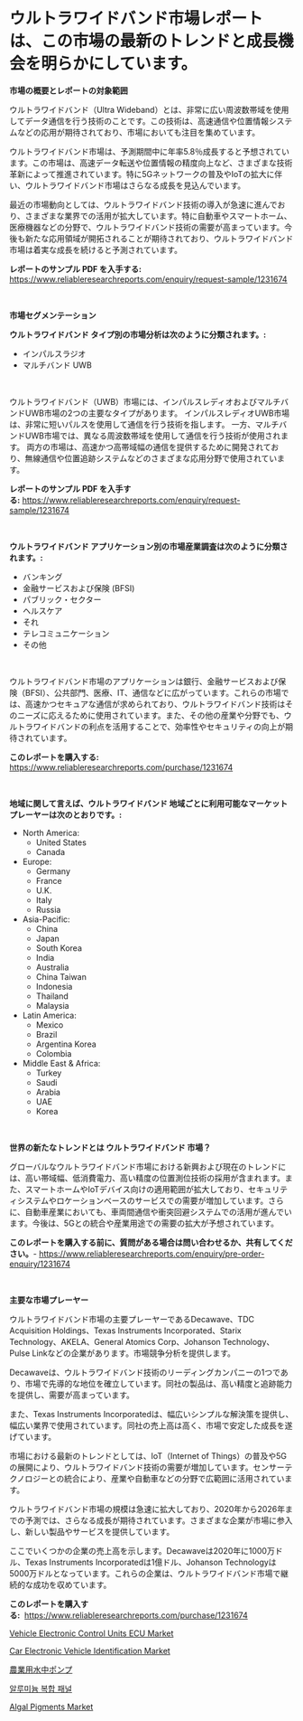 <p><h1>ウルトラワイドバンド市場レポートは、この市場の最新のトレンドと成長機会を明らかにしています。</h1></p><p><strong>市場の概要とレポートの対象範囲</strong></p>
<p><p>ウルトラワイドバンド（Ultra Wideband）とは、非常に広い周波数帯域を使用してデータ通信を行う技術のことです。この技術は、高速通信や位置情報システムなどの応用が期待されており、市場においても注目を集めています。</p><p>ウルトラワイドバンド市場は、予測期間中に年率5.8％成長すると予想されています。この市場は、高速データ転送や位置情報の精度向上など、さまざまな技術革新によって推進されています。特に5Gネットワークの普及やIoTの拡大に伴い、ウルトラワイドバンド市場はさらなる成長を見込んでいます。</p><p>最近の市場動向としては、ウルトラワイドバンド技術の導入が急速に進んでおり、さまざまな業界での活用が拡大しています。特に自動車やスマートホーム、医療機器などの分野で、ウルトラワイドバンド技術の需要が高まっています。今後も新たな応用領域が開拓されることが期待されており、ウルトラワイドバンド市場は着実な成長を続けると予測されています。</p></p>
<p><strong>レポートのサンプル PDF を入手する:</strong> <a href="https://www.reliableresearchreports.com/enquiry/request-sample/1231674">https://www.reliableresearchreports.com/enquiry/request-sample/1231674</a></p>
<p>&nbsp;</p>
<p><strong>市場セグメンテーション</strong></p>
<p><strong>ウルトラワイドバンド タイプ別の市場分析は次のように分類されます。:</strong></p>
<p><ul><li>インパルスラジオ</li><li>マルチバンド UWB</li></ul></p>
<p>&nbsp;</p>
<p><p>ウルトラワイドバンド（UWB）市場には、インパルスレディオおよびマルチバンドUWB市場の2つの主要なタイプがあります。 インパルスレディオUWB市場は、非常に短いパルスを使用して通信を行う技術を指します。 一方、マルチバンドUWB市場では、異なる周波数帯域を使用して通信を行う技術が使用されます。 両方の市場は、高速かつ高帯域幅の通信を提供するために開発されており、無線通信や位置追跡システムなどのさまざまな応用分野で使用されています。</p></p>
<p><strong>レポートのサンプル PDF を入手する:</strong>&nbsp;<a href="https://www.reliableresearchreports.com/enquiry/request-sample/1231674">https://www.reliableresearchreports.com/enquiry/request-sample/1231674</a></p>
<p>&nbsp;</p>
<p><strong> ウルトラワイドバンド アプリケーション別の市場産業調査は次のように分類されます。:</strong></p>
<p><ul><li>バンキング</li><li>金融サービスおよび保険 (BFSI)</li><li>パブリック・セクター</li><li>ヘルスケア</li><li>それ</li><li>テレコミュニケーション</li><li>その他</li></ul></p>
<p>&nbsp;</p>
<p><p>ウルトラワイドバンド市場のアプリケーションは銀行、金融サービスおよび保険（BFSI）、公共部門、医療、IT、通信などに広がっています。これらの市場では、高速かつセキュアな通信が求められており、ウルトラワイドバンド技術はそのニーズに応えるために使用されています。また、その他の産業や分野でも、ウルトラワイドバンドの利点を活用することで、効率性やセキュリティの向上が期待されています。</p></p>
<p><strong>このレポートを購入する:</strong>&nbsp; <a href="https://www.reliableresearchreports.com/purchase/1231674">https://www.reliableresearchreports.com/purchase/1231674</a></p>
<p>&nbsp;</p>
<p><strong>地域に関して言えば、ウルトラワイドバンド 地域ごとに利用可能なマーケットプレーヤーは次のとおりです。:</strong></p>
<p><ul>
    <li>
        North America:
        <ul>
            <li>United States</li>
            <li>Canada</li>
        </ul>
    </li>
    <li>
        Europe:
        <ul>
            <li>Germany</li>
            <li>France</li>
            <li>U.K.</li>
            <li>Italy</li>
            <li>Russia</li>
        </ul>
    </li>
    <li>
        Asia-Pacific:
        <ul>
            <li>China</li>
            <li>Japan</li>
            <li>South Korea</li>
            <li>India</li>
            <li>Australia</li>
            <li>China Taiwan</li>
            <li>Indonesia</li>
            <li>Thailand</li>
            <li>Malaysia</li>
        </ul>
    </li>
    <li>
        Latin America:
        <ul>
            <li>Mexico</li>
            <li>Brazil</li>
            <li>Argentina Korea</li>
            <li>Colombia</li>
        </ul>
    </li>
    <li>
        Middle East & Africa:
        <ul>
            <li>Turkey</li>
            <li>Saudi</li>
            <li>Arabia</li>
            <li>UAE</li>
            <li>Korea</li>
        </ul>
    </li>
    </ul></p>
<p>&nbsp;</p>
<p><strong>世界の新たなトレンドとは ウルトラワイドバンド 市場？</strong></p>
<p><p>グローバルなウルトラワイドバンド市場における新興および現在のトレンドには、高い帯域幅、低消費電力、高い精度の位置測位技術の採用が含まれます。また、スマートホームやIoTデバイス向けの適用範囲が拡大しており、セキュリティシステムやロケーションベースのサービスでの需要が増加しています。さらに、自動車産業においても、車両間通信や衝突回避システムでの活用が進んでいます。今後は、5Gとの統合や産業用途での需要の拡大が予想されています。</p></p>
<p><strong>このレポートを購入する前に、質問がある場合は問い合わせるか、共有してください。</strong>- <a href="https://www.reliableresearchreports.com/enquiry/pre-order-enquiry/1231674">https://www.reliableresearchreports.com/enquiry/pre-order-enquiry/1231674</a></p>
<p>&nbsp;</p>
<p><strong>主要な市場プレーヤー</strong></p>
<p><p>ウルトラワイドバンド市場の主要プレーヤーであるDecawave、TDC Acquisition Holdings、Texas Instruments Incorporated、Starix Technology、AKELA、General Atomics Corp、Johanson Technology、Pulse Linkなどの企業があります。市場競争分析を提供します。 </p><p>Decawaveは、ウルトラワイドバンド技術のリーディングカンパニーの1つであり、市場で先導的な地位を確立しています。同社の製品は、高い精度と追跡能力を提供し、需要が高まっています。 </p><p>また、Texas Instruments Incorporatedは、幅広いシンプルな解決策を提供し、幅広い業界で使用されています。同社の売上高は高く、市場で安定した成長を遂げています。 </p><p>市場における最新のトレンドとしては、IoT（Internet of Things）の普及や5Gの展開により、ウルトラワイドバンド技術の需要が増加しています。センサーテクノロジーとの統合により、産業や自動車などの分野で広範囲に活用されています。 </p><p>ウルトラワイドバンド市場の規模は急速に拡大しており、2020年から2026年までの予測では、さらなる成長が期待されています。さまざまな企業が市場に参入し、新しい製品やサービスを提供しています。 </p><p>ここでいくつかの企業の売上高を示します。Decawaveは2020年に1000万ドル、Texas Instruments Incorporatedは1億ドル、Johanson Technologyは5000万ドルとなっています。これらの企業は、ウルトラワイドバンド市場で継続的な成功を収めています。</p></p>
<p><strong>このレポートを購入する:</strong>&nbsp;&nbsp;<a href="https://www.reliableresearchreports.com/purchase/1231674">https://www.reliableresearchreports.com/purchase/1231674</a></p>
<p><p><a href="https://github.com/Krish2023na/Market-Research-Report-List-3/blob/main/vehicle-electronic-control-units-ecu-market.md">Vehicle Electronic Control Units ECU Market</a></p><p><a href="https://issuu.com/reportprime-2/docs/car-electronic-vehicle-identification-market-size-">Car Electronic Vehicle Identification Market</a></p><p><a href="https://github.com/zekaoe592392/Market-Research-Report-List-1/blob/main/6500237186565.md">農業用水中ポンプ</a></p><p><a href="https://github.com/crfsywufhm81415/Market-Research-Report-List-1/blob/main/2939291186530.md">알루미늄 복합 패널</a></p><p><a href="https://noble-drawer-34c.notion.site/Algal-Pigments-Market-Research-Report-Unlocks-Analysis-on-the-Market-Financial-Status-Market-Size--7ee9f2571ee5415c997f1848304ccd6d">Algal Pigments Market</a></p></p>